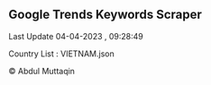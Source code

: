 

## Google Trends Keywords Scraper 
 
Last Update 04-04-2023 , 09:28:49

Country List :
VIETNAM.json



© Abdul Muttaqin 
